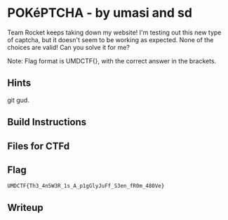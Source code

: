# POKéPTCHA - by umasi and sd

Team Rocket keeps taking down my website! I'm testing out this new type of captcha, but it doesn't seem to be working as expected. None of the choices are valid! Can you solve it for me?

Note: Flag format is UMDCTF{}, with the correct answer in the brackets.

## Hints

git gud.

## Build Instructions

## Files for CTFd

## Flag

`UMDCTF{Th3_4n5W3R_1s_A_p1gGlyJuFf_S3en_fR0m_480Ve}`

## Writeup
